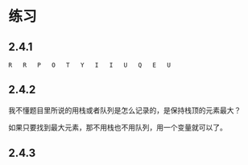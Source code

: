 # 练习

## 2.4.1 

```
R   R   P   O   T   Y   I   I   U   Q   E   U
```

## 2.4.2

我不懂题目里所说的用栈或者队列是怎么记录的，是保持栈顶的元素最大？

如果只要找到最大元素，那不用栈也不用队列，用一个变量就可以了。

## 2.4.3

